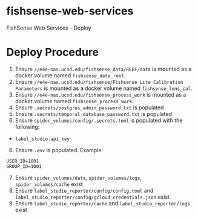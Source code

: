 # fishsense-web-services
FishSense Web Services - Deploy

# Deploy Procedure
1. Ensure `//e4e-nas.ucsd.edu/fishsense_data/REEF/data` is mounted as a docker volume named `fishsense_data_reef`.
2. Ensure `//e4e-nas.ucsd.edu/fishsense/Fishsense Lite Calibration Parameters` is mounted as a docker volume named `fishsense_lens_cal`.
3. Ensure `//e4e-nas.ucsd.edu/fishsense_process_work` is mounted as a docker volume named `fishsense_process_work`.
4. Ensure `.secrets/postgres_admin_password.txt` is populated
4. Ensure `.secrets/temporal_database_password.txt` is populated
5. Ensure `spider_volumes/config/.secrets.toml` is populated with the following:
- `label_studio.api_key`
6. Ensure `.env` is populated.  Example:
```
USER_ID=1001
GROUP_ID=1001
```
7. Ensure `spider_volumes/data`, `spider_volumes/logs`, `spider_volumes/cache` exist
8. Ensure `label_studio_reporter/config/config.toml` and `label_studio_reporter/config/gcloud_credentials.json` exist
9. Ensure `label_studio_reporter/cache` and `label_studio_reporter/logs` exist